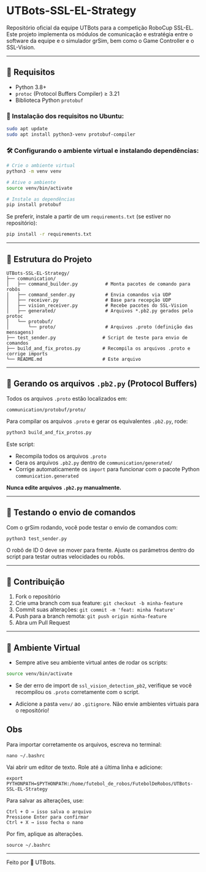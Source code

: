 # UTBots-SSL-EL-Strategy

Repositório oficial da equipe UTBots para a competição RoboCup SSL-EL. Este projeto implementa os módulos de comunicação e estratégia entre o software da equipe e o simulador grSim, bem como o Game Controller e o SSL-Vision.

---

## 🚀 Requisitos

- Python 3.8+
- `protoc` (Protocol Buffers Compiler) ≥ 3.21
- Biblioteca Python `protobuf`

### 📆 Instalação dos requisitos no Ubuntu:

```bash
sudo apt update
sudo apt install python3-venv protobuf-compiler
```

### 🛠️ Configurando o ambiente virtual e instalando dependências:

```bash
# Crie o ambiente virtual
python3 -m venv venv

# Ative o ambiente
source venv/bin/activate

# Instale as dependências
pip install protobuf
```

Se preferir, instale a partir de um `requirements.txt` (se estiver no repositório):

```bash
pip install -r requirements.txt
```

---

## 📁 Estrutura do Projeto

```
UTBots-SSL-EL-Strategy/
├── communication/
│   ├── command_builder.py          # Monta pacotes de comando para robôs
│   ├── command_sender.py           # Envia comandos via UDP
│   ├── receiver.py                 # Base para recepção UDP
│   ├── vision_receiver.py          # Recebe pacotes do SSL-Vision
│   ├── generated/                  # Arquivos *.pb2.py gerados pelo protoc
│   └── protobuf/
│       └── proto/                  # Arquivos .proto (definição das mensagens)
├── test_sender.py                 # Script de teste para envio de comandos
├── build_and_fix_protos.py        # Recompila os arquivos .proto e corrige imports
└── README.md                      # Este arquivo
```

---

## 🔧 Gerando os arquivos `.pb2.py` (Protocol Buffers)

Todos os arquivos `.proto` estão localizados em:

```
communication/protobuf/proto/
```

Para compilar os arquivos `.proto` e gerar os equivalentes `.pb2.py`, rode:

```bash
python3 build_and_fix_protos.py
```

Este script:
- Recompila todos os arquivos `.proto`
- Gera os arquivos `.pb2.py` dentro de `communication/generated/`
- Corrige automaticamente os `import` para funcionar com o pacote Python `communication.generated`

**Nunca edite arquivos `.pb2.py` manualmente.**

---

## 🧪 Testando o envio de comandos

Com o grSim rodando, você pode testar o envio de comandos com:

```bash
python3 test_sender.py
```

O robô de ID 0 deve se mover para frente. Ajuste os parâmetros dentro do script para testar outras velocidades ou robôs.

---

## 🤝 Contribuição

1. Fork o repositório
2. Crie uma branch com sua feature: `git checkout -b minha-feature`
3. Commit suas alterações: `git commit -m 'feat: minha feature'`
4. Push para a branch remota: `git push origin minha-feature`
5. Abra um Pull Request

---

## 📌 Ambiente Virtual

- Sempre ative seu ambiente virtual antes de rodar os scripts:

```bash
source venv/bin/activate
```

- Se der erro de import de `ssl_vision_detection_pb2`, verifique se você recompilou os `.proto` corretamente com o script.

- Adicione a pasta `venv/` ao `.gitignore`. Não envie ambientes virtuais para o repositório!

## Obs

Para importar corretamente os arquivos, escreva no terminal:

    nano ~/.bashrc 

Vai abrir um editor de texto. Role até a última linha e adicione:

    export PYTHONPATH=$PYTHONPATH:/home/futebol_de_robos/FutebolDeRobos/UTBots-SSL-EL-Strategy

Para salvar as alterações, use:

    Ctrl + O → isso salva o arquivo
    Pressione Enter para confirmar
    Ctrl + X → isso fecha o nano

Por fim, aplique as alterações.

    source ~/.bashrc



---

Feito por 🦊 UTBots.

